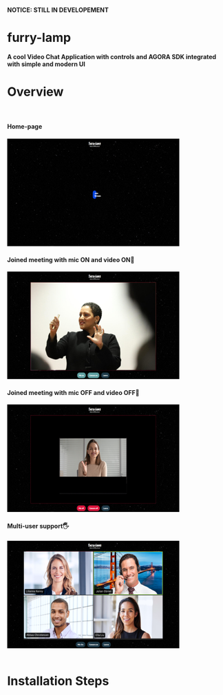 <B color="red">NOTICE: STILL IN DEVELOPEMENT<B>

# furry-lamp
A cool Video Chat Application with controls and AGORA SDK integrated with simple and modern UI

<h1>Overview</h1>
<br>
<h4>Home-page<h4>
<img src="assets\furrylamp home.PNG" height="250rem" width="400rem">
<br>
<h4>Joined meeting with mic ON and video ON💚<h4>
<img src="assets\miconcamon.png" height="250rem" width="400rem">
<h4>Joined meeting with mic OFF and video OFF🧡<h4>
<img src="assets\miconcamon (1).png" height="250rem" width="400rem">
<h4>Multi-user support🖐<h4>
<img src="assets\Untitled design.png" height="250rem" width="400rem">
<br>
<br>

<h1>Installation Steps</h1>



